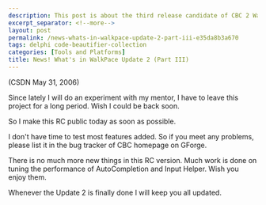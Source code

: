 ```yaml
---
description: This post is about the third release candidate of CBC 2 WalkPace Update 2.
excerpt_separator: <!--more-->
layout: post
permalink: /news-whats-in-walkpace-update-2-part-iii-e35da8b3a670
tags: delphi code-beautifier-collection
categories: [Tools and Platforms]
title: News! What's in WalkPace Update 2 (Part III)
---
```

(CSDN May 31, 2006)

Since lately I will do an experiment with my mentor, I have to leave this project for a long period. Wish I could be back soon.

So I make this RC public today as soon as possible.
<!--more-->

I don't have time to test most features added. So if you meet any problems, please list it in the bug tracker of CBC homepage on GForge.

There is no much more new things in this RC version. Much work is done on tuning the performance of AutoCompletion and Input Helper. Wish you enjoy them.

Whenever the Update 2 is finally done I will keep you all updated.

